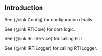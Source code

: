 ## Introduction

See {@link Config} for configuration details.

See {@link RTICore} for core logic.

See {@link IRTIService} for calling RTI.

See {@link IRTILogger} for calling RTI Logger.